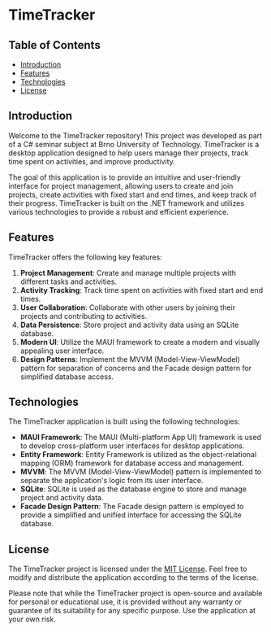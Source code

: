 
# TimeTracker

## Table of Contents

- [Introduction](#introduction)
- [Features](#features)
- [Technologies](#technologies)
- [License](#license)

## Introduction

Welcome to the TimeTracker repository! This project was developed as part of a C# seminar subject at Brno University of Technology. TimeTracker is a desktop application designed to help users manage their projects, track time spent on activities, and improve productivity.

The goal of this application is to provide an intuitive and user-friendly interface for project management, allowing users to create and join projects, create activities with fixed start and end times, and keep track of their progress. TimeTracker is built on the .NET framework and utilizes various technologies to provide a robust and efficient experience.

## Features

TimeTracker offers the following key features:

1. **Project Management**: Create and manage multiple projects with different tasks and activities.
2. **Activity Tracking**: Track time spent on activities with fixed start and end times.
3. **User Collaboration**: Collaborate with other users by joining their projects and contributing to activities.
4. **Data Persistence**: Store project and activity data using an SQLite database.
5. **Modern UI**: Utilize the MAUI framework to create a modern and visually appealing user interface.
6. **Design Patterns**: Implement the MVVM (Model-View-ViewModel) pattern for separation of concerns and the Facade design pattern for simplified database access.

## Technologies

The TimeTracker application is built using the following technologies:

- **MAUI Framework**: The MAUI (Multi-platform App UI) framework is used to develop cross-platform user interfaces for desktop applications.
- **Entity Framework**: Entity Framework is utilized as the object-relational mapping (ORM) framework for database access and management.
- **MVVM**: The MVVM (Model-View-ViewModel) pattern is implemented to separate the application's logic from its user interface.
- **SQLite**: SQLite is used as the database engine to store and manage project and activity data.
- **Facade Design Pattern**: The Facade design pattern is employed to provide a simplified and unified interface for accessing the SQLite database.

## License
The TimeTracker project is licensed under the [MIT License](LICENSE). Feel free to modify and distribute the application according to the terms of the license.

Please note that while the TimeTracker project is open-source and available for personal or educational use, it is provided without any warranty or guarantee of its suitability for any specific purpose. Use the application at your own risk.
